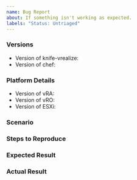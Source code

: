 ```yaml
---
name: Bug Report
about: If something isn't working as expected.
labels: "Status: Untriaged"
---
```


### Versions
<!--- Version of the software where you are encountering the issue --->
<!-- You should probably update in this is not newest release.--->
* Version of knife-vrealize:
* Version of chef:

### Platform Details
<!--- What version of vRA or vRO are you running? What version of ESXi are you using too?--->
* Version of vRA:
* Version of vRO:
* Version of ESXi:

### Scenario
<!--- What you are trying to achieve and you can't?--->

### Steps to Reproduce
<!--- If you are filing an issue what are the things we need to do in order to repro your problem? How are you using this cookbook or any resources it includes?--->

### Expected Result
<!--- What are you expecting to happen as the consequence of above reproduction steps?--->

### Actual Result
<!--- What actually happens after the reproduction steps? Include the error output or a link to a gist if possible.--->
